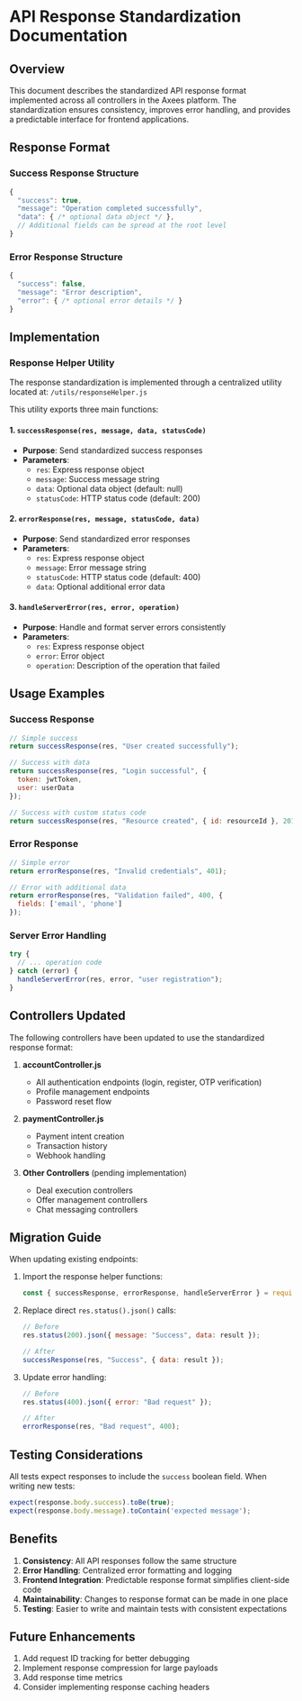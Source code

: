 # API Response Standardization Documentation

## Overview

This document describes the standardized API response format implemented across all controllers in the Axees platform. The standardization ensures consistency, improves error handling, and provides a predictable interface for frontend applications.

## Response Format

### Success Response Structure
```javascript
{
  "success": true,
  "message": "Operation completed successfully",
  "data": { /* optional data object */ },
  // Additional fields can be spread at the root level
}
```

### Error Response Structure
```javascript
{
  "success": false,
  "message": "Error description",
  "error": { /* optional error details */ }
}
```

## Implementation

### Response Helper Utility

The response standardization is implemented through a centralized utility located at:
`/utils/responseHelper.js`

This utility exports three main functions:

#### 1. `successResponse(res, message, data, statusCode)`
- **Purpose**: Send standardized success responses
- **Parameters**:
  - `res`: Express response object
  - `message`: Success message string
  - `data`: Optional data object (default: null)
  - `statusCode`: HTTP status code (default: 200)

#### 2. `errorResponse(res, message, statusCode, data)`
- **Purpose**: Send standardized error responses
- **Parameters**:
  - `res`: Express response object
  - `message`: Error message string
  - `statusCode`: HTTP status code (default: 400)
  - `data`: Optional additional error data

#### 3. `handleServerError(res, error, operation)`
- **Purpose**: Handle and format server errors consistently
- **Parameters**:
  - `res`: Express response object
  - `error`: Error object
  - `operation`: Description of the operation that failed

## Usage Examples

### Success Response
```javascript
// Simple success
return successResponse(res, "User created successfully");

// Success with data
return successResponse(res, "Login successful", {
  token: jwtToken,
  user: userData
});

// Success with custom status code
return successResponse(res, "Resource created", { id: resourceId }, 201);
```

### Error Response
```javascript
// Simple error
return errorResponse(res, "Invalid credentials", 401);

// Error with additional data
return errorResponse(res, "Validation failed", 400, {
  fields: ['email', 'phone']
});
```

### Server Error Handling
```javascript
try {
  // ... operation code
} catch (error) {
  handleServerError(res, error, "user registration");
}
```

## Controllers Updated

The following controllers have been updated to use the standardized response format:

1. **accountController.js**
   - All authentication endpoints (login, register, OTP verification)
   - Profile management endpoints
   - Password reset flow

2. **paymentController.js**
   - Payment intent creation
   - Transaction history
   - Webhook handling

3. **Other Controllers** (pending implementation)
   - Deal execution controllers
   - Offer management controllers
   - Chat messaging controllers

## Migration Guide

When updating existing endpoints:

1. Import the response helper functions:
   ```javascript
   const { successResponse, errorResponse, handleServerError } = require('../utils/responseHelper');
   ```

2. Replace direct `res.status().json()` calls:
   ```javascript
   // Before
   res.status(200).json({ message: "Success", data: result });
   
   // After
   successResponse(res, "Success", { data: result });
   ```

3. Update error handling:
   ```javascript
   // Before
   res.status(400).json({ error: "Bad request" });
   
   // After
   errorResponse(res, "Bad request", 400);
   ```

## Testing Considerations

All tests expect responses to include the `success` boolean field. When writing new tests:

```javascript
expect(response.body.success).toBe(true);
expect(response.body.message).toContain('expected message');
```

## Benefits

1. **Consistency**: All API responses follow the same structure
2. **Error Handling**: Centralized error formatting and logging
3. **Frontend Integration**: Predictable response format simplifies client-side code
4. **Maintainability**: Changes to response format can be made in one place
5. **Testing**: Easier to write and maintain tests with consistent expectations

## Future Enhancements

1. Add request ID tracking for better debugging
2. Implement response compression for large payloads
3. Add response time metrics
4. Consider implementing response caching headers